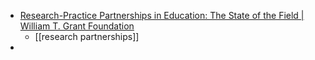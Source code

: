 - [Research-Practice Partnerships in Education: The State of the Field | William T. Grant Foundation](https://wtgrantfoundation.org/research-practice-partnerships-in-education-the-state-of-the-field)
	- [[research partnerships]]
-